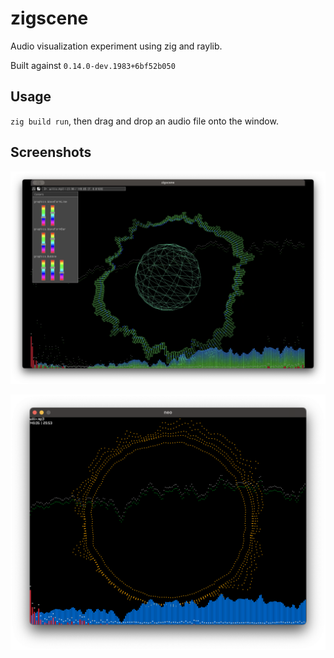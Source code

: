 # zigscene

Audio visualization experiment using zig and raylib.

Built against `0.14.0-dev.1983+6bf52b050
`

## Usage

`zig build run`, then drag and drop an audio file onto the window.

## Screenshots

![Preview](./docs/assets/v2.png)

![Preview](./docs/assets/screenshot.png)
